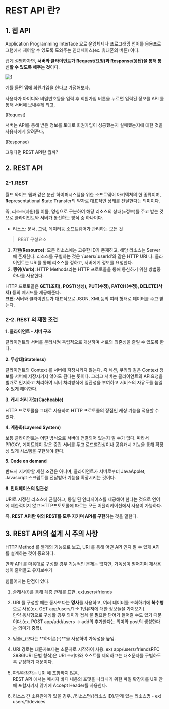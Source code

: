 # REST API 란?
## **1. 웹 API**

Application Programming Interface 으로  운영체제나 프로그래밍 언어를 응용프로그램에서 제어할 수 있도록 도와주는 인터페이스(ex. 휴대폰의 버튼) 이다.

쉽게 설명하자면, **서버와 클라이언트가** **Request(요청)과 Response(응답)을 통해 통신할 수 있도록 해주는 것**이다.

![1](https://user-images.githubusercontent.com/63203480/137093304-24e2e4d4-f52b-450c-88ae-28483406d389.png)

예를 들면 앱에 회원가입을 한다고 가정해보자.

사용자가 아이디와 비밀번호등을 입력 후 회원가입 버튼을 누르면 입력된 정보를 API 를 통해 서버에 보내주게 되고,

(Request)

서버는 API를 통해 받은 정보를 토대로 회원가입이 성공했는지 실패했는지에 대한 것을 사용자에게 알려준다.

(Response)

그렇다면 REST API란 뭘까?

## 2. REST API

### 2-1.REST  

월드 와이드 웹과 같은 분산 하이퍼시스템을 위한 소프트웨어 아키텍처의 한 종류이며, **Re**presentational **S**tate **T**ransfer의 약자로 대표적인 상태를 전달한다는 의미이다.

즉, 리소스(자원)를 이름, 명칭으로 구분하여 해당 리소스의 상태(=정보)를 주고 받는 것으로 클라이언트와 서버가 통신하는 방식 중 하나이다.

- 리소스: 문서, 그림, 데이터등 소프트웨어가 관리하는 모든 것

> REST 구성요소

1. **자원(Resource)**: 모든 리소스에는 고유한 ID가 존재하고, 해당 리소스는 Server에 존재한다. 리소스를 구별하는 것은 ‘/users/:userId’와 같은 HTTP URI 다. 클라이언트는 URI를 통해 리소스를 정하고, 서버에게 정보를 요청한다.  
2. **행위(Verb)**: HTTP Methods라는 HTTP 프로토콜을 통해 통신하기 위한 방법중 하나를 사용한다.

HTTP 프로토콜은 **GET(조회), POST(생성), PUT(수정), PATCH(수정), DELETE(삭제)** 등의 메서드를 제공해준다.  
**표현**: 서버와 클라이언트가 대표적으로 JSON, XML등의 여러 형태로 데이터를 주고 받는다.

### 2-2. REST 의 제한 조건

**1\. 클라이언트 - 서버 구조**

클라이언트와 서버를 분리시켜 독립적으로 개선하며 서로의 의존성을 줄일 수 있도록 한다.

**2\. 무상태(Stateless)**

클라이언트의 Context 를 서버에 저장시키지 않는다. 즉 세션, 쿠키와 같은 Context 정보를 서버에 저장시키지 않아도 된다는 뜻이다. 그리고 서버는 클라이언트의 API요청을 별개로 인지하고 처리하여 서버 처리방식에 일관성을 부여하고 서비스의 자유도를 높일 수 있게 해야한다.

**3\. 캐시 처리 가능(Cacheable)**

HTTP 프로토콜을 그대로 사용하여 HTTP 프로토콜의 장점인 캐싱 기능을 적용할 수 있다.

**4\. 계층화(Layered System)**

보통 클라이언트는 어떤 방식으로 서버에 연결되어 있는지 알 수가 없다. 따라서 PROXY, 게이트웨이 같은 중간 서버를 두고 로드밸런싱이나 공유캐시 기능을 통해 확장성 있게 시스템을 구현해야 한다.

**5\. Code on demand**

반드시 지켜야할 제한 조건은 아니며, 클라이언트가 서버로부터 JavaApplet, Javascript 스크립트를 전달받아 기능을 확장시키는 것이다.

**6\. 인터페이스의 일관성**

URI로 지정한 리소스에 균일하고, 통일 된 인터페이스를 제공해야 한다는 것으로 언어에 제한적이지 않고 HTTP프토토콜에 따르는 모든 어플리케이션에서 사용이 가능하다.

즉, **REST API란 위의 REST를 모두 지키며 API를 구현**하는 것을 말한다.


## **3\. REST API의 설계 시 주의 사항**

HTTP Method 를 별개의 기능으로 보고, URI 를 통해 어떤 API 인지 알 수 있게 API 를 설계하는 것이 중요하다.

만약 API 를 마음대로 구성할 경우 기능적인 문제는 없지만, 가독성이 떨어지며 재사용성이 줄어들고 유지보수가

힘들어지는 단점이 있다.

1. 슬래시(/)를 통해 계층 관계를 표현. ex)users/friends


2. URI 를 구성할 때는 동사보다는 **명사**를 사용하고, 여러 데이터를 조회하기에 **복수형**으로 사용(ex. GET app/users/1 -> 1번유저에 대한 정보들을 가져오기).  
만약 동사형으로 구성할 경우 의미가 겹쳐 불 필요한 단어가 들어갈 수도 있기 때문이다.(ex. POST app/add/users -> add의 추가한다는 의미와 post의 생성한다는 의미가 중복).


3. 밑줄(\_)보다는 **하이픈(-)**을 사용하여 가독성을 높임.


4. URI 경로는 대문자보다는 소문자로 시작하여 사용. ex) app/users/friendsRFC 3986(URI 문법 형식)은 URI 스키마와 호스트를 제외하고는 대소문자를 구별하도록 규정하기 때문이다.


5. 파일확장자는 URI 에 포함하지 않음.  
REST API 에서는 메시지 바디 내용의 포맷을 나타내기 위한 파일 확장자를 URI 안에 포함시키지 않기에 Accept Header를 사용한다.


6. 리소스 간 소유관계가 있을 경우.
/리소스명/{리소스 ID}/관계 있는 리소스명 - ex) users/1/devices